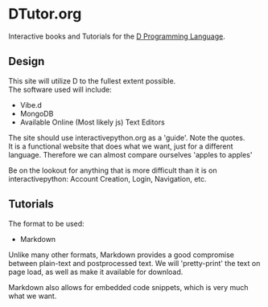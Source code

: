 DTutor.org
==========

Interactive books and Tutorials for the [D Programming Language](http://dlang.org).


Design
------

This site will utilize D to the fullest extent possible.  
The software used will include:

* Vibe.d
* MongoDB
* Available Online (Most likely js) Text Editors

The site should use interactivepython.org as a 'guide'.  Note the quotes.  
It is a functional website that does what we want, just for a different language.
Therefore we can almost compare ourselves 'apples to apples'

Be on the lookout for anything that is more difficult than it is on interactivepython:
Account Creation, Login, Navigation, etc.


Tutorials
---------

The format to be used:

* Markdown 

Unlike many other formats, Markdown provides a good compromise between 
plain-text and postprocessed text.  We will 'pretty-print' the text on page load,
as well as make it available for download.

Markdown also allows for embedded code snippets, which is very much what we want.
